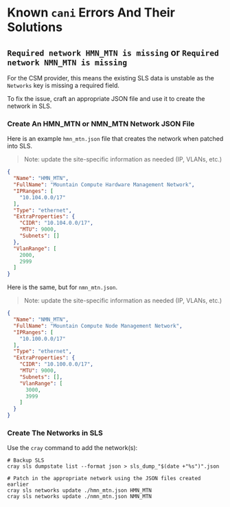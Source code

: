 # Known `cani` Errors And Their Solutions

## `Required network HMN_MTN is missing` or `Required network NMN_MTN is missing`

For the CSM provider, this means the existing SLS data is unstable as the `Networks` key is missing a required field.

To fix the issue, craft an appropriate JSON file and use it to create the network in SLS.

### Create An HMN_MTN or NMN_MTN Network JSON File

Here is an example `hmn_mtn.json` file that creates the network when patched into SLS. 

> Note: update the site-specific information as needed (IP, VLANs, etc.)

```json
{
  "Name": "HMN_MTN",
  "FullName": "Mountain Compute Hardware Management Network",
  "IPRanges": [
    "10.104.0.0/17"
  ],
  "Type": "ethernet",
  "ExtraProperties": {
    "CIDR": "10.104.0.0/17",
    "MTU": 9000,
    "Subnets": []
  },
  "VlanRange": [
    2000,
    2999
  ]
}
```

Here is the same, but for `nmn_mtn.json`.

> Note: update the site-specific information as needed (IP, VLANs, etc.)

```json
{
  "Name": "NMN_MTN",
  "FullName": "Mountain Compute Node Management Network",
  "IPRanges": [
    "10.100.0.0/17"
  ],
  "Type": "ethernet",
  "ExtraProperties": {
    "CIDR": "10.100.0.0/17",
    "MTU": 9000,
    "Subnets": [],
    "VlanRange": [
      3000,
      3999
    ]
  }
}
```



### Create The Networks in SLS
  
Use the `cray` command to add the network(s):

```shell
# Backup SLS
cray sls dumpstate list --format json > sls_dump_"$(date +"%s")".json 

# Patch in the appropriate network using the JSON files created earlier
cray sls networks update ./hmn_mtn.json HMN_MTN 
cray sls networks update ./nmn_mtn.json NMN_MTN
```
